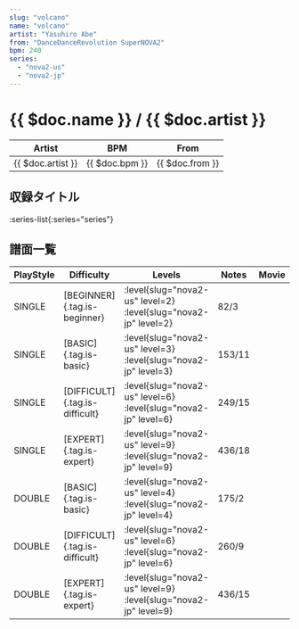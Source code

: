```yaml
---
slug: "volcano"
name: "volcano"
artist: "Yasuhiro Abe"
from: "DanceDanceRevolution SuperNOVA2"
bpm: 240
series:
  - "nova2-us"
  - "nova2-jp"
---
```


# {{ $doc.name }} / {{ $doc.artist }}

|Artist|BPM|From|
|------|---|----|
|{{ $doc.artist }}|{{ $doc.bpm }}|{{ $doc.from }}|

## 収録タイトル

:series-list{:series="series"}

## 譜面一覧

|PlayStyle|Difficulty|Levels|Notes|Movie|
|---------|----------|------|-----|-----|
|SINGLE|[BEGINNER]{.tag.is-beginner}|<div class="field is-grouped is-grouped-multiline"> :level{slug="nova2-us" level=2} :level{slug="nova2-jp" level=2}</div>|82/3||
|SINGLE|[BASIC]{.tag.is-basic}|<div class="field is-grouped is-grouped-multiline"> :level{slug="nova2-us" level=3} :level{slug="nova2-jp" level=3}</div>|153/11||
|SINGLE|[DIFFICULT]{.tag.is-difficult}|<div class="field is-grouped is-grouped-multiline"> :level{slug="nova2-us" level=6} :level{slug="nova2-jp" level=6}</div>|249/15||
|SINGLE|[EXPERT]{.tag.is-expert}|<div class="field is-grouped is-grouped-multiline"> :level{slug="nova2-us" level=9} :level{slug="nova2-jp" level=9}</div>|436/18||
|DOUBLE|[BASIC]{.tag.is-basic}|<div class="field is-grouped is-grouped-multiline"> :level{slug="nova2-us" level=4} :level{slug="nova2-jp" level=4}</div>|175/2||
|DOUBLE|[DIFFICULT]{.tag.is-difficult}|<div class="field is-grouped is-grouped-multiline"> :level{slug="nova2-us" level=6} :level{slug="nova2-jp" level=6}</div>|260/9||
|DOUBLE|[EXPERT]{.tag.is-expert}|<div class="field is-grouped is-grouped-multiline"> :level{slug="nova2-us" level=9} :level{slug="nova2-jp" level=9}</div>|436/15||
